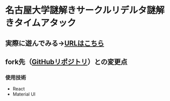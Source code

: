 # 名古屋大学謎解きサークルリデルタ謎解きタイムアタック

## 実際に遊んでみる->[URLはこちら](https://riddletimeattack.vercel.app)

## fork先（[GitHubリポジトリ](https://github.com/ta-toru/riddletimeattack)）との変更点
### 使用技術
- React
- Material UI